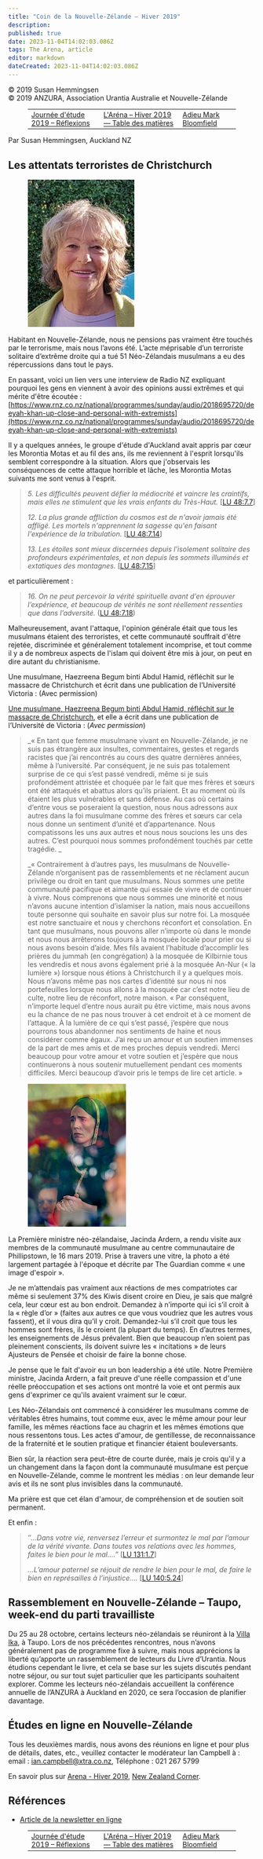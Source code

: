 ```yaml
---
title: "Coin de la Nouvelle-Zélande – Hiver 2019"
description: 
published: true
date: 2023-11-04T14:02:03.086Z
tags: The Arena, article
editor: markdown
dateCreated: 2023-11-04T14:02:03.086Z
---
```


<p class="v-card v-sheet theme--light grey lighten-3 px-2">© 2019 Susan Hemmingsen<br>© 2019 ANZURA, Association Urantia Australie et Nouvelle-Zélande</p>
<figure class="table chapter-navigator">
  <table>
    <tbody>
      <tr>
        <td>
        <a href="/fr/article/The_Arena/Study_Day_2019_Reflections">
          <span class="mdi mdi-arrow-left-drop-circle"></span><span class="pl-2">Journée d'étude 2019 – Réflexions</span>
        </a>
        </td>
        <td>
        <a href="/fr/index/articles_arena#l'aréna-hiver-2019">
          <span class="mdi mdi-book-open-variant"></span><span class="pl-2">L'Aréna – Hiver 2019 — Table des matières</span>
        </a>
        </td>
        <td>
        <a href="/fr/article/Kathleen_Swadling/Farewell_Mark_Bloomfield_2">
          <span class="pr-2">Adieu Mark Bloomfield</span><span class="mdi mdi-arrow-right-drop-circle"></span>
        </a>
        </td>
      </tr>
    </tbody>
  </table>
</figure>



Par Susan Hemmingsen, Auckland NZ

## Les attentats terroristes de Christchurch

<figure id="Figure_1" class="image urantiapedia image-style-align-left">
<img src="/image/article/The_Arena/Susan-Hemmingsen-217x300.jpg" alt="Susan Hemmingsen">
</figure>

Habitant en Nouvelle-Zélande, nous ne pensions pas vraiment être touchés par le terrorisme, mais nous l’avons été. L’acte méprisable d’un terroriste solitaire d’extrême droite qui a tué 51 Néo-Zélandais musulmans a eu des répercussions dans tout le pays.

En passant, voici un lien vers une interview de Radio NZ expliquant pourquoi les gens en viennent à avoir des opinions aussi extrêmes et qui mérite d'être écoutée : [https://www.rnz.co.nz/national/programmes/sunday/audio/2018695720/deeyah-khan-up-close-and-personal-with-extremists](https://www.rnz.co.nz/national/programmes/sunday/audio/2018695720/deeyah-khan-up-close-and-personal-with-extremists)

Il y a quelques années, le groupe d'étude d'Auckland avait appris par cœur les Morontia Motas et au fil des ans, ils me reviennent à l'esprit lorsqu'ils semblent correspondre à la situation. Alors que j'observais les conséquences de cette attaque horrible et lâche, les Morontia Motas suivants me sont venus à l'esprit.
<br style="clear:both;"/>

> _5. Les difficultés peuvent défier la médiocrité et vaincre les craintifs, mais elles ne stimulent que les vrais enfants du Très-Haut._ <a id="a52_138"></a>[[LU 48:7.7](/fr/The_Urantia_Book/48#p7_7)]
> 
> _12. La plus grande affliction du cosmos est de n'avoir jamais été affligé. Les mortels n'apprennent la sagesse qu'en faisant l'expérience de la tribulation._ <a id="a54_161"></a>[[LU 48:7.14](/fr/The_Urantia_Book/48#p7_14)]
> 
> _13. Les étoiles sont mieux discernées depuis l'isolement solitaire des profondeurs expérimentales, et non depuis les sommets illuminés et extatiques des montagnes._ <a id="a56_168"></a>[[LU 48:7.15](/fr/The_Urantia_Book/48#p7_15)]

et particulièrement :

> _16. On ne peut percevoir la vérité spirituelle avant d’en éprouver l’expérience, et beaucoup de vérités ne sont réellement ressenties que dans l’adversité._ (<a id="a60_161"></a>[LU 48:7.18](/fr/The_Urantia_Book/48#p7_18))

Malheureusement, avant l'attaque, l'opinion générale était que tous les musulmans étaient des terroristes, et cette communauté souffrait d'être rejetée, discriminée et généralement totalement incomprise, et tout comme il y a de nombreux aspects de l'islam qui doivent être mis à jour, on peut en dire autant du christianisme.

Une musulmane, Haezreena Begum binti Abdul Hamid, réfléchit sur le massacre de Christchurch et écrit dans une publication de l’Université Victoria : (Avec permission)

[Une musulmane, Haezreena Begum binti Abdul Hamid, réfléchit sur le massacre de Christchurch](https://www.victoria.ac.nz/sacs/about/a-reflection-on-the-christchurch-shooting-massacre), et elle a écrit dans une publication de l’Université de Victoria : (_Avec permission_)

> _« En tant que femme musulmane vivant en Nouvelle-Zélande, je ne suis pas étrangère aux insultes, commentaires, gestes et regards racistes que j’ai rencontrés au cours des quatre dernières années, même à l’université. Par conséquent, je ne suis pas totalement surprise de ce qui s’est passé vendredi, même si je suis profondément attristée et choquée par le fait que mes frères et sœurs ont été attaqués et abattus alors qu’ils priaient. Et au moment où ils étaient les plus vulnérables et sans défense. Au cas où certains d’entre vous se poseraient la question, nous nous adressons aux autres dans la foi musulmane comme des frères et sœurs car cela nous donne un sentiment d’unité et d’appartenance. Nous compatissons les uns aux autres et nous nous soucions les uns des autres. C’est pourquoi nous sommes profondément touchés par cette tragédie. _
> 
> _« Contrairement à d’autres pays, les musulmans de Nouvelle-Zélande n’organisent pas de rassemblements et ne réclament aucun privilège ou droit en tant que musulmans. Nous sommes une petite communauté pacifique et aimante qui essaie de vivre et de continuer à vivre. Nous comprenons que nous sommes une minorité et nous n’avons aucune intention d’islamiser la nation, mais nous accueillons toute personne qui souhaite en savoir plus sur notre foi. La mosquée est notre sanctuaire et nous y cherchons réconfort et consolation. En tant que musulmans, nous pouvons aller n’importe où dans le monde et nous nous arrêterons toujours à la mosquée locale pour prier ou si nous avons besoin d’aide. Mes fils avaient l’habitude d’accomplir les prières du jummah (en congrégation) à la mosquée de Kilbirnie tous les vendredis et nous avons également prié à la mosquée An-Nur (« la lumière ») lorsque nous étions à Christchurch il y a quelques mois. Nous n’avons même pas nos cartes d’identité sur nous ni nos portefeuilles lorsque nous allons à la mosquée car c’est notre lieu de culte, notre lieu de réconfort, notre maison. « Par conséquent, n’importe lequel d’entre nous aurait pu être victime, mais nous avons eu la chance de ne pas nous trouver à cet endroit et à ce moment de l’attaque. À la lumière de ce qui s’est passé, j’espère que nous pourrons tous abandonner nos sentiments de haine et nous considérer comme égaux. J’ai reçu un amour et un soutien immenses de la part de mes amis et de mes proches depuis vendredi. Merci beaucoup pour votre amour et votre soutien et j’espère que nous continuerons à nous soutenir mutuellement pendant ces moments difficiles. Merci beaucoup d’avoir pris le temps de lire cet article. »

<figure id="Figure_2" class="image urantiapedia image-style-align-left">
<img src="/image/article/The_Arena/Jacinda-Ardern.jpg" alt="Jacinda Ardern">
</figure>

La Première ministre néo-zélandaise, Jacinda Ardern, a rendu visite aux membres de la communauté musulmane au centre communautaire de Phillipstown, le 16 mars 2019. Prise à travers une vitre, la photo a été largement partagée à l'époque et décrite par The Guardian comme « une image d'espoir ».

Je ne m’attendais pas vraiment aux réactions de mes compatriotes car même si seulement 37% des Kiwis disent croire en Dieu, je sais que malgré cela, leur cœur est au bon endroit. Demandez à n’importe qui ici s’il croit à la « règle d’or » (faites aux autres ce que vous voudriez que les autres vous fassent), et il vous dira qu’il y croit. Demandez-lui s’il croit que tous les hommes sont frères, ils le croient (la plupart du temps). En d’autres termes, les enseignements de Jésus prévalent. Bien que beaucoup n’en soient pas pleinement conscients, ils doivent suivre les « incitations » de leurs Ajusteurs de Pensée et choisir de faire la bonne chose.

Je pense que le fait d'avoir eu un bon leadership a été utile. Notre Première ministre, Jacinda Ardern, a fait preuve d'une réelle compassion et d'une réelle préoccupation et ses actions ont montré la voie et ont permis aux gens d'exprimer ce qu'ils avaient vraiment sur le cœur.

Les Néo-Zélandais ont commencé à considérer les musulmans comme de véritables êtres humains, tout comme eux, avec le même amour pour leur famille, les mêmes réactions face au chagrin et les mêmes émotions que nous ressentons tous. Les actes d'amour, de gentillesse, de reconnaissance de la fraternité et le soutien pratique et financier étaient bouleversants.

Bien sûr, la réaction sera peut-être de courte durée, mais je crois qu'il y a un changement dans la façon dont la communauté musulmane est perçue en Nouvelle-Zélande, comme le montrent les médias : on leur demande leur avis et ils ne sont plus invisibles dans la communauté.

Ma prière est que cet élan d'amour, de compréhension et de soutien soit permanent.
<br style="clear:both;"/>

Et enfin :

> _″…Dans votre vie, renversez l’erreur et surmontez le mal par l’amour de la vérité vivante. Dans toutes vos relations avec les hommes, faites le bien pour le mal….”_ <a id="a91_168"></a>[[LU 131:1.7](/fr/The_Urantia_Book/131#p1_7)]
> 
> _…L’amour paternel se réjouit de rendre le bien pour le mal, de faire le bien en représailles à l’injustice…._ <a id="a93_113"></a>[[LU 140:5.24](/fr/The_Urantia_Book/140#p5_24)]

## Rassemblement en Nouvelle-Zélande – Taupo, week-end du parti travailliste

Du 25 au 28 octobre, certains lecteurs néo-zélandais se réuniront à la [Villa Ika](https://www.booking.com/hotel/nz/villa-ika.en-gb.html?label=gen173nr-1DCA4oggI46AdICVgEaK4BiAEBmAEJuAEXyAEM2AED6AEB-AEDiAIBqAIDuAKLs4fqBcACAQ;sid=56d076d2979c4b6781e02fefc15a9193), à Taupo. Lors de nos précédentes rencontres, nous n’avons généralement pas de programme fixe à suivre, mais nous apprécions la liberté qu’apporte un rassemblement de lecteurs du Livre d’Urantia. Nous étudions cependant le livre, et cela se base sur les sujets discutés pendant notre séjour, ou sur tout sujet particulier que les participants souhaitent explorer. Comme les lecteurs néo-zélandais accueillent la conférence annuelle de l’ANZURA à Auckland en 2020, ce sera l’occasion de planifier davantage.

## Études en ligne en Nouvelle-Zélande

Tous les deuxièmes mardis, nous avons des réunions en ligne et pour plus de détails, dates, etc., veuillez contacter le modérateur Ian Campbell à : email : [ian.campbell@xtra.co.nz](mailto:ian.campbell@xtra.co.nz), Téléphone : 021 267 5799

En savoir plus sur [Arena - Hiver 2019](https://anzura.urantia-association.org/category/arena/arena-winter-2019/), [New Zealand Corner](https://anzura.urantia-association.org/tag/new-zealand-corner/).



## Références

- [Article de la newsletter en ligne](https://anzura.urantia-association.org/2019/07/31/new-zealand-corner-winter-2019)





<figure class="table chapter-navigator">
  <table>
    <tbody>
      <tr>
        <td>
        <a href="/fr/article/The_Arena/Study_Day_2019_Reflections">
          <span class="mdi mdi-arrow-left-drop-circle"></span><span class="pl-2">Journée d'étude 2019 – Réflexions</span>
        </a>
        </td>
        <td>
        <a href="/fr/index/articles_arena#l'aréna-hiver-2019">
          <span class="mdi mdi-book-open-variant"></span><span class="pl-2">L'Aréna – Hiver 2019 — Table des matières</span>
        </a>
        </td>
        <td>
        <a href="/fr/article/Kathleen_Swadling/Farewell_Mark_Bloomfield_2">
          <span class="pr-2">Adieu Mark Bloomfield</span><span class="mdi mdi-arrow-right-drop-circle"></span>
        </a>
        </td>
      </tr>
    </tbody>
  </table>
</figure>
